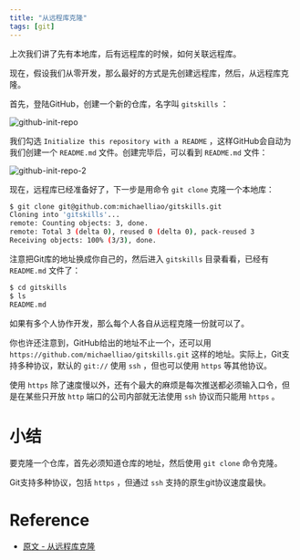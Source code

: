 ```yaml
---
title: "从远程库克隆"
tags: [git]
--- 
```


上次我们讲了先有本地库，后有远程库的时候，如何关联远程库。

现在，假设我们从零开发，那么最好的方式是先创建远程库，然后，从远程库克隆。

首先，登陆GitHub，创建一个新的仓库，名字叫 `gitskills` ：

![github-init-repo](https://www.liaoxuefeng.com/files/attachments/919021808263616/0)

我们勾选 `Initialize this repository with a README` ，这样GitHub会自动为我们创建一个 `README.md` 文件。创建完毕后，可以看到 `README.md` 文件：

![github-init-repo-2](https://www.liaoxuefeng.com/files/attachments/919021836828288/0)

现在，远程库已经准备好了，下一步是用命令 `git clone` 克隆一个本地库：

```sh
$ git clone git@github.com:michaelliao/gitskills.git
Cloning into 'gitskills'...
remote: Counting objects: 3, done.
remote: Total 3 (delta 0), reused 0 (delta 0), pack-reused 3
Receiving objects: 100% (3/3), done.
```

注意把Git库的地址换成你自己的，然后进入 `gitskills` 目录看看，已经有 `README.md` 文件了：

```sh
$ cd gitskills
$ ls
README.md
```

如果有多个人协作开发，那么每个人各自从远程克隆一份就可以了。

你也许还注意到，GitHub给出的地址不止一个，还可以用 `https://github.com/michaelliao/gitskills.git` 这样的地址。实际上，Git支持多种协议，默认的 `git://` 使用 `ssh` ，但也可以使用 `https` 等其他协议。

使用 `https` 除了速度慢以外，还有个最大的麻烦是每次推送都必须输入口令，但是在某些只开放 `http` 端口的公司内部就无法使用 `ssh` 协议而只能用 `https` 。

# 小结
要克隆一个仓库，首先必须知道仓库的地址，然后使用 `git clone` 命令克隆。

Git支持多种协议，包括 `https` ，但通过 `ssh` 支持的原生git协议速度最快。

# Reference

- [原文 - 从远程库克隆](https://www.liaoxuefeng.com/wiki/896043488029600/898732792973664)
